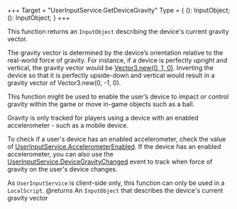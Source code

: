 +++
Target = "UserInputService.GetDeviceGravity"
Type = { (): InputObject; (): InputObject; }
+++

This function returns an `InputObject` describing the device's current gravity vector.The gravity vector is determined by the device’s orientation relative to the real-world force of gravity. For instance, if a device is perfectly upright and vertical, the gravity vector would be [Vector3.new(0, 1, 0)](https://developer.roblox.com/search#stq=Vector3). Inverting the device so that it is perfectly upside-down and vertical would result in a gravity vector of Vector3.new(0, -1, 0).This function might be used to enable the user’s device to impact or control gravity within the game or move in-game objects such as a ball.Gravity is only tracked for players using a device with an enabled accelerometer - such as a mobile device.To check if a user's device has an enabled accelerometer, check the value of [UserInputService.AccelerometerEnabled](https://developer.roblox.com/api-reference/property/UserInputService/AccelerometerEnabled). If the device has an enabled accelerometer, you can also use the [UserInputService.DeviceGravityChanged](https://developer.roblox.com/api-reference/event/UserInputService/DeviceGravityChanged) event to track when force of gravity on the user's device changes.As `UserInputService` is client-side only, this function can only be used in a `LocalScript`.@returns An `InputObject` that describes the device's current gravity vector